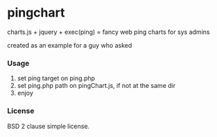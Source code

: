 # pingchart
charts.js + jquery + exec(ping) = fancy web ping charts for sys admins

created as an example for a guy who asked

### Usage
1. set ping target on ping.php
2. set ping.php path on pingChart.js, if not at the same dir
3. enjoy

### License
BSD 2 clause simple license.

